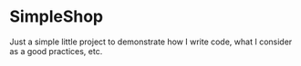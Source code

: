 # SimpleShop
Just a simple little project to demonstrate how I write code, what I consider as a good practices, etc.
